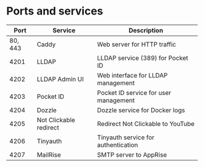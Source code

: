 # Ports and services

| Port    | Service                | Description                           |
| ------- | ---------------------- | ------------------------------------- |
| 80, 443 | Caddy                  | Web server for HTTP traffic           |
| 4201    | LLDAP                  | LLDAP service (389) for Pocket ID     |
| 4202    | LLDAP Admin UI         | Web interface for LLDAP management    |
| 4203    | Pocket ID              | Pocket ID service for user management |
| 4204    | Dozzle                 | Dozzle service for Docker logs        |
| 4205    | Not Clickable redirect | Redirect Not Clickable to YouTube     |
| 4206    | Tinyauth               | Tinyauth service for authentication   |
| 4207    | MailRise               | SMTP server to AppRise                |
